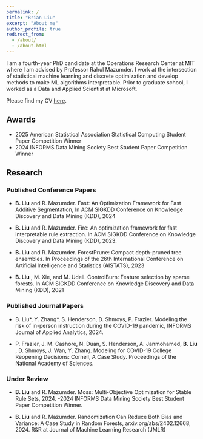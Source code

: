 ```yaml
---
permalink: /
title: "Brian Liu"
excerpt: "About me"
author_profile: true
redirect_from:
  - /about/
  - /about.html
---
```




I am a fourth-year PhD candidate at the Operations Research Center at MIT where I am advised by Professor Rahul Mazumder. I work at the intersection of statistical machine learning and discrete optimization and develop methods to make ML algorithms interpretable. Prior to graduate school, I worked as a Data and Applied Scientist at Microsoft. 

Please find my CV [here](files/cvbrian.pdf).

## Awards
- 2025 American Statistical Association Statistical Computing Student Paper Competition Winner
- 2024 INFORMS Data Mining Society Best Student Paper Competition Winner

## Research

### Published Conference Papers

- **B. Liu**  and R. Mazumder. Fast: An Optimization Framework for Fast Additive Segmentation, In ACM SIGKDD Conference on Knowledge Discovery and Data Mining (KDD), 2024
  
- **B. Liu**  and R. Mazumder. Fire: An optimization framework for fast interpretable rule extraction. In ACM SIGKDD Conference on Knowledge Discovery and Data Mining (KDD), 2023.
  
- **B. Liu**  and R. Mazumder. ForestPrune: Compact depth-pruned tree ensembles. In Proceedings of the 26th International Conference on Artificial Intelligence and Statistics (AISTATS), 2023
  
- **B. Liu** , M. Xie, and M. Udell. ControlBurn: Feature selection by sparse forests. In ACM SIGKDD Conference on Knowledge Discovery and Data Mining (KDD), 2021

### Published Journal Papers
- B. Liu*, Y. Zhang*, S. Henderson, D. Shmoys, P. Frazier. Modeling the risk of in-person instruction during the COVID-19 pandemic, INFORMS Journal of Applied Analytics, 2024.
  
- P. Frazier, J. M. Cashore, N. Duan, S. Henderson, A. Janmohamed, **B. Liu** , D. Shmoys, J. Wan, Y. Zhang.
Modeling for COVID-19 College Reopening Decisions: Cornell, A Case Study. Proceedings of the National Academy of Sciences.


### Under Review
- **B. Liu**  and R. Mazumder. Moss: Multi-Objective Optimization for Stable Rule Sets, 2024.
    -2024 INFORMS Data Mining Society Best Student Paper Competition Winner.
   
- **B. Liu**  and R. Mazumder. Randomization Can Reduce Both Bias and Variance: A Case Study in Random Forests, arxiv.org/abs/2402.12668, 2024. R&R at Journal of Machine Learning Research (JMLR)




